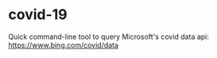 # covid-19
Quick command-line tool to query Microsoft's covid data api: https://www.bing.com/covid/data
